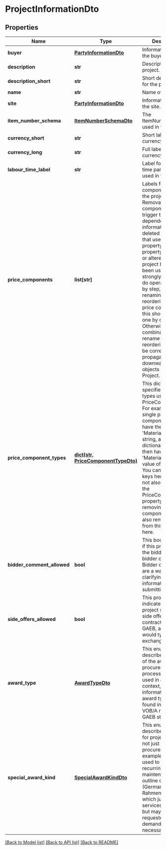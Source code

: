 # ProjectInformationDto

## Properties
Name | Type | Description | Notes
------------ | ------------- | ------------- | -------------
**buyer** | [**PartyInformationDto**](PartyInformationDto.md) | Information about the buyer. | [optional] 
**description** | **str** | Description for the project. | [optional] 
**description_short** | **str** | Short description for the project. | [optional] 
**name** | **str** | Name of the project. | [optional] 
**site** | [**PartyInformationDto**](PartyInformationDto.md) | Information about the site. | [optional] 
**item_number_schema** | [**ItemNumberSchemaDto**](ItemNumberSchemaDto.md) | The ItemNumberSchema used in the project. | [optional] 
**currency_short** | **str** | Short label for the currency used. | [optional] 
**currency_long** | **str** | Full label of the currency used. | [optional] 
**labour_time_label** | **str** | Label for the labour time part of prices used in the project. | [optional] 
**price_components** | **list[str]** | Labels for the price components used in the project. Caution: Removal of a price component will trigger to have dependent price informations be deleted in IElements that use this property. If this property is changed or altered after the project has already been used, it is strongly advised to do operations step by step, e.g. if renaming and reordering multiple price components, this should be done one by one. Otherwise, a combination of rename and reordering will not be correctly propagated downwards to child objects in this Project. | [optional] 
**price_component_types** | [**dict(str, PriceComponentTypeDto)**](PriceComponentTypeDto.md) | This dictionary specifies actual types used for the PriceComponents. For example, a single price component might have the name &#39;Material&#39; as a string, ans this dictionary would then have a key &#39;Material&#39; and a value of Materials. You can not add keys here that are not also present in the PriceComponents property, and removing price components will also remove them from this dictionary here. | [optional] 
**bidder_comment_allowed** | **bool** | This bool indicates if this project allows the bidder to add bidder comments. Bidder comments are a way to attach clarifying information when submitting an offer. | 
**side_offers_allowed** | **bool** | This property indicates if the project should allow side offers from contractors. In GAEB, a side offer would typically be in exchange phase 85. | 
**award_type** | [**AwardTypeDto**](AwardTypeDto.md) | This enumeration describes the type of the award / procurement process. If this is used in a GAEB context, more information about award types can be found in the German VOB/A rules and the GAEB standard | 
**special_award_kind** | [**SpecialAwardKindDto**](SpecialAwardKindDto.md) | This enumeration describes awards for project that are not just a regular procurement. For example, it can be used to describe recurring maintenance or an outline contract (German: Rahmenvertrag) which just specifies services and prices but may be requested on demand when necessary | 

[[Back to Model list]](../README.md#documentation-for-models) [[Back to API list]](../README.md#documentation-for-api-endpoints) [[Back to README]](../README.md)


